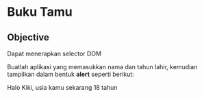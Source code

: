 # Buku Tamu

## Objective

Dapat menerapkan selector DOM

Buatlah aplikasi yang memasukkan nama dan tahun lahir, kemudian tampilkan dalam bentuk **alert** seperti berikut: 

Halo Kiki, usia kamu sekarang 18 tahun
